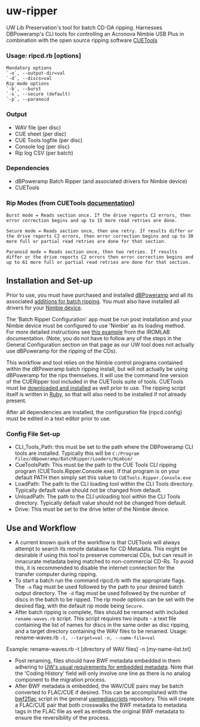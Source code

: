 # uw-ripper
UW Lib Preservation's tool for batch CD-DA ripping. Harnesses DBPoweramp's CLI tools for controlling an Acronova Nimbie USB Plus in combination with the open source ripping software [CUETools](http://cue.tools/wiki/CUETools)

### Usage: ripcd.rb [options]
    Mandatory options
    `-o`, --output-dir=val
    `-d`, --discs=val
    Rip mode options
    `-b`, --burst
    `-s`, --secure (default)
    `-p`, --paranoid


### Output
* WAV file (per disc)
* CUE sheet (per disc)
* CUE Tools logfile (per disc)
* Console log (per disc)
* Rip log CSV (per batch)


### Dependencies
* dBPoweramp Batch Ripper (and associated drivers for Nimbie device)
* CUETools

### Rip Modes (from CUETools [documentation](http://cue.tools/wiki/CUERipper_Settings))
    Burst mode = Reads section once. If the drive reports C2 errors, then error correction begins and up to 15 more read retries are done.
    
    Secure mode = Reads section once, then one retry. If results differ or the drive reports C2 errors, then error correction begins and up to 30 more full or partial read retries are done for that section.
    
    Paranoid mode = Reads section once, then two retries. If results differ or the drive reports C2 errors then error correction begins and up to 61 more full or partial read retries are done for that section.

## Installation and Set-up

Prior to use, you must have purchased and installed [dBPoweramp](https://www.dbpoweramp.com/) and all its associated [additions for batch ripping](https://www.dbpoweramp.com/batch-ripper.htm). You must also have installed all drivers for your [Nimbie device](https://disc.acronova.com/download/product/auto-blu-ray-duplicator-publisher-ripper-nimbie-usb-nb21/9.html).

The 'Batch Ripper Configuration' app must be run post installation and your Nimbie device must be configured to use 'Nimbie' as its loading method. For more detailed instructions see [this example](https://github.com/KBNLresearch/iromlab/blob/master/doc/setupDbpoweramp.md#drive-configuration) from the IROMLAB documentation. (Note, you do not have to follow any of the steps in the General Configuration section on that page as our UW tool does not actually use dBPoweramp for the ripping of the CDs).

This workflow and tool relies on the Nimbie control programs contained within the dBPoweramp batch ripping install, but will not actually be using dBPoweramp for the rips themselves. It will use the command line version of the CUERipper tool included in the CUETools suite of tools. CUETools must be [downloaded and installed](http://cue.tools/wiki/CUETools_Download) as well prior to use. The ripping script itself is written in [Ruby](https://rubyinstaller.org/), so that will also need to be installed if not already present.

After all dependencies are installed, the configuration file (ripcd.config) must be edited in a text editor prior to use.

### Config File Set-up
* CLI_Tools_Path: this must be set to the path where the DBPoweramp CLI tools are installed. Typically this will be `C:/Program Files/dBpoweramp/BatchRipper/Loaders/Nimbie/`
* CueToolsPath: This must be the path to the CUE Tools CLI ripping program (CUETools.Ripper.Console.exe). If that program is on your default PATH then simply set this value to `CUETools.Ripper.Console.exe`
* LoadPath: The path to the CLI loading tool within the CLI Tools directory. Typically default value should not be changed from default.
* UnloadPath: The path to the CLI unloading tool within the CLI Tools directory. Typically default value should not be changed from default.
* Drive: This must be set to the drive letter of the Nimbie device.


## Use and Workflow
* A current known quirk of the workflow is that CUETools will always attempt to search its remote database for CD Metadata. This might be desirable if using this tool to preserve commercial CDs, but can result in innacurate metadata being matched to non-commercial CD-Rs. To avoid this, it is recommended to disable the internet connection for the transfer computer during ripping.
* To start a batch run the command ripcd.rb with the appropriate flags. The `-o` flag must be used followed by the path to your desired batch output directory. The `-d` flag must be used followed by the number of discs in the batch to be ripped. The rip mode options can be set with the desired flag, with the default rip mode being `Secure`.
* After batch ripping is complete, files should be renamed with included `rename-waves.rb` script. This script requires two inputs - a text file containing the list of names for discs in the same order as disc ripping, and a target directory containing the WAV files to be renamed. 
Usage: rename-waves.rb
    `-t, --target=val`
    `-n, --name-file=val`
  
Example: rename-waves.rb -t [directory of WAV files] -n [my-name-list.txt]

* Post renaming, files should have BWF metadata embedded in them adhering to [UW's usual requirements for embedded metadata](https://staff.lib.uw.edu/operations/preservation/for-all-staff/media-preservation/bwf-metadata-requirements). Note that the 'Coding History' field will only involve one line as there is no analog component to the migration process.
* After BWF metadata is embedded, the WAV/CUE pairs may be batch converted to FLAC/CUE if desired. This can be accomplished with the [bwf2flac](https://github.com/uwlib-preservation/uwmediascripts/blob/master/bwf2flac.rb) script in the general [uwmediascripts](https://github.com/uwlib-preservation/uwmediascripts/tree/master) repository. This will create a FLAC/CUE pair that both crosswalks the BWF metadata to metadata tags in the FLAC file as well as embeds the original BWF metadata to ensure the reversibility of the process.

